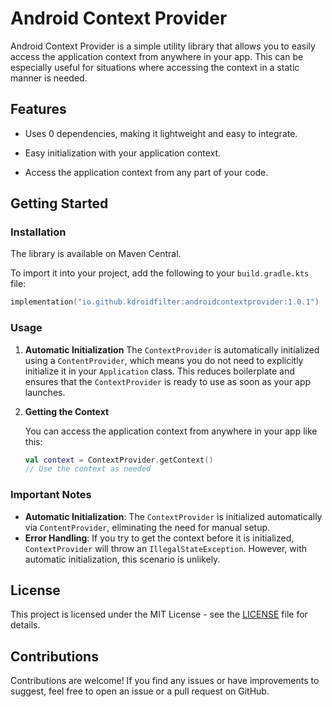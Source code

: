 # Android Context Provider

Android Context Provider is a simple utility library that allows you to easily access the application context from anywhere in your app. This can be especially useful for situations where accessing the context in a static manner is needed.

## Features

- Uses 0 dependencies, making it lightweight and easy to integrate.

- Easy initialization with your application context.

- Access the application context from any part of your code.

## Getting Started

### Installation

The library is available on Maven Central.

To import it into your project, add the following to your `build.gradle.kts` file:

```kotlin
implementation("io.github.kdroidfilter:androidcontextprovider:1.0.1")
```

### Usage

1. **Automatic Initialization**
   The `ContextProvider` is automatically initialized using a `ContentProvider`, which means you do not need to explicitly initialize it in your `Application` class. This reduces boilerplate and ensures that the `ContextProvider` is ready to use as soon as your app launches.

2. **Getting the Context**

   You can access the application context from anywhere in your app like this:

   ```kotlin
   val context = ContextProvider.getContext()
   // Use the context as needed
   ```

### Important Notes

- **Automatic Initialization**: The `ContextProvider` is initialized automatically via `ContentProvider`, eliminating the need for manual setup.
- **Error Handling**: If you try to get the context before it is initialized, `ContextProvider` will throw an `IllegalStateException`. However, with automatic initialization, this scenario is unlikely.

## License

This project is licensed under the MIT License - see the [LICENSE](LICENSE) file for details.

## Contributions

Contributions are welcome! If you find any issues or have improvements to suggest, feel free to open an issue or a pull request on GitHub.

